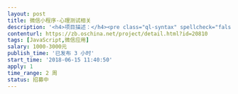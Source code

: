 ```yaml
---                
layout: post       
title: 微信小程序-心理测试相关           
description: '<h4>项目描述：</h4><pre class="ql-syntax" spellcheck="false">一、详细需求：</br></br>1、参考“壹心理测试+”小程序页面交互模块。</br></br>2、使用绿色风格，色系“#A3CB58”</br></br>3、扩展一个实物展示小模块，可外链。</br></pre><p><br></p>'     
contenturl: https://zb.oschina.net/project/detail.html?id=20810      
tags: [JavaScript,微信应用]            
salary: 1000-3000元          
publish_time: '已发布 3 小时'         
start_time: '2018-06-15 11:40:50'           
apply: 1                   
time_range: 2 周              
status: 招募中                  
---                 
```


